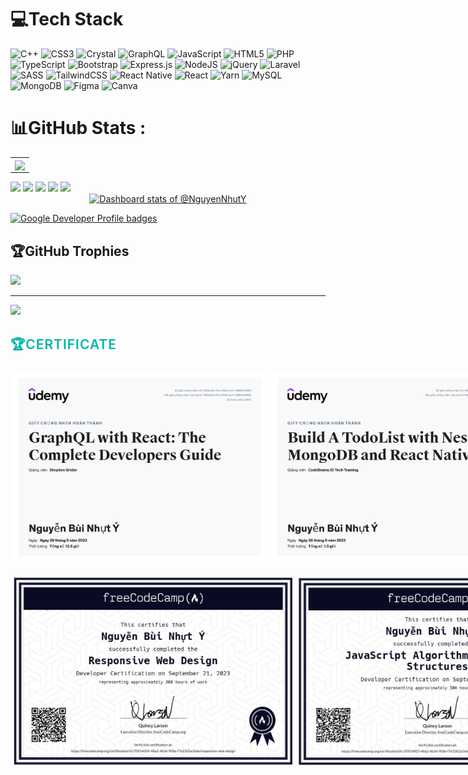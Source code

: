 
# 💻Tech Stack
![C++](https://img.shields.io/badge/c++-%2300599C.svg?style=for-the-badge&logo=c%2B%2B&logoColor=white) ![CSS3](https://img.shields.io/badge/css3-%231572B6.svg?style=for-the-badge&logo=css3&logoColor=white) ![Crystal](https://img.shields.io/badge/crystal-%23000000.svg?style=for-the-badge&logo=crystal&logoColor=white) ![GraphQL](https://img.shields.io/badge/-GraphQL-E10098?style=for-the-badge&logo=graphql&logoColor=white) ![JavaScript](https://img.shields.io/badge/javascript-%23323330.svg?style=for-the-badge&logo=javascript&logoColor=%23F7DF1E) ![HTML5](https://img.shields.io/badge/html5-%23E34F26.svg?style=for-the-badge&logo=html5&logoColor=white) ![PHP](https://img.shields.io/badge/php-%23777BB4.svg?style=for-the-badge&logo=php&logoColor=white) ![TypeScript](https://img.shields.io/badge/typescript-%23007ACC.svg?style=for-the-badge&logo=typescript&logoColor=white) ![Bootstrap](https://img.shields.io/badge/bootstrap-%23563D7C.svg?style=for-the-badge&logo=bootstrap&logoColor=white) ![Express.js](https://img.shields.io/badge/express.js-%23404d59.svg?style=for-the-badge&logo=express&logoColor=%2361DAFB) ![NodeJS](https://img.shields.io/badge/node.js-6DA55F?style=for-the-badge&logo=node.js&logoColor=white) ![jQuery](https://img.shields.io/badge/jquery-%230769AD.svg?style=for-the-badge&logo=jquery&logoColor=white) ![Laravel](https://img.shields.io/badge/laravel-%23FF2D20.svg?style=for-the-badge&logo=laravel&logoColor=white) ![SASS](https://img.shields.io/badge/SASS-hotpink.svg?style=for-the-badge&logo=SASS&logoColor=white) ![TailwindCSS](https://img.shields.io/badge/tailwindcss-%2338B2AC.svg?style=for-the-badge&logo=tailwind-css&logoColor=white) ![React Native](https://img.shields.io/badge/react_native-%2320232a.svg?style=for-the-badge&logo=react&logoColor=%2361DAFB) ![React](https://img.shields.io/badge/react-%2320232a.svg?style=for-the-badge&logo=react&logoColor=%2361DAFB) ![Yarn](https://img.shields.io/badge/yarn-%232C8EBB.svg?style=for-the-badge&logo=yarn&logoColor=white) ![MySQL](https://img.shields.io/badge/mysql-%2300f.svg?style=for-the-badge&logo=mysql&logoColor=white) ![MongoDB](https://img.shields.io/badge/MongoDB-%234ea94b.svg?style=for-the-badge&logo=mongodb&logoColor=white) 	![Figma](https://img.shields.io/badge/figma-%23F24E1E.svg?style=for-the-badge&logo=figma&logoColor=white) ![Canva](https://img.shields.io/badge/Canva-%2300C4CC.svg?style=for-the-badge&logo=Canva&logoColor=white)
# 📊GitHub Stats :
<table width="100%" align="center">
<tbody>
  <td width="100%" align="center">
  <img align="center" src="https://github-readme-stats.anuraghazra1.vercel.app/api/top-langs/?username=NguyenNhutY&amp;theme=dark&amp;hide_border=false&amp;no-bg=true&amp;no-frame=true&amp;langs_count=10">
  </td>
</tr>
</tbody></table>

![](https://github-readme-stats.vercel.app/api?username=NguyenNhutY&theme=react&hide_border=true&include_all_commits=false&count_private=false)
![](https://github-readme-stats.vercel.app/api/top-langs/?username=NguyenNhutY&theme=react&hide_border=true&include_all_commits=false&count_private=false&layout=compact)
![](https://github-readme-streak-stats.herokuapp.com/?user=NguyenNhutY&theme=react&hide_border=true)
![](http://github-profile-summary-cards.vercel.app/api/cards/productive-time?username=NguyenNhutY&theme=aura_dark&utcOffset=8)
![](http://github-profile-summary-cards.vercel.app/api/cards/profile-details?username=NguyenNhutY&theme=aura_dark) 
<a href="https://next.ossinsight.io/widgets/official/compose-user-dashboard-stats?user_id=130396826" target="_blank" style="display: block" align="center">
  <picture>
    <source media="(prefers-color-scheme: dark)" srcset="https://next.ossinsight.io/widgets/official/compose-user-dashboard-stats/thumbnail.png?user_id=130396826&image_size=auto&color_scheme=dark" width="771" height="auto">
    <img alt="Dashboard stats of @NguyenNhutY" src="https://next.ossinsight.io/widgets/official/compose-user-dashboard-stats/thumbnail.png?user_id=130396826&image_size=auto&color_scheme=light" width="771" height="auto">
  </picture>
</a>


  
[![Google Developer Profile badges](https://github-readme-activity-graph.vercel.app/graph?username=NguyenNhutY&theme=merko)](https://github.com/ashutosh00710/github-readme-activity-graph)

## 🏆GitHub Trophies
![](https://github-trophies.vercel.app/?username=NguyenNhutY&theme=flat&no-frame=true&no-bg=false&margin-w=4)




<!-- Copy-paste in your Readme.md file -->
<!-- Copy-paste in your Readme.md file -->



<!-- Made with [OSS Insight](https://ossinsight.io/) -->


<!-- Made with [OSS Insight](https://ossinsight.io/) -->
---
[![](https://visitcount.itsvg.in/api?id=NguyenNhutY&icon=2&color=1)](https://visitcount.itsvg.in)
<br>
<h2 class="title2" style="    
    color:#00b5ac;
    text-transform: uppercase;
    font-weight:600;
    letter-spacing: 1px;
    margin-bottom:20px;">
    🏆Certificate
</h2>

<div class="image-container"style="display: flex;flex-direction: row;">
    <img src="./img/UC-1592cc5a-17ea-45d8-bc41-c15566c48555.jpg" alt="" srcset="" style="max-width: 500px;height: 300px;margin: 5px;">
    <img src="./img/UC-1a44ff57-e971-431e-b1bc-dc55161f6a4c.jpg" alt="" srcset="" style="max-width: 500px;height: 300px;margin: 5px;">
    <img src="./img/UC-318a99d0-a7d8-4637-9914-fe9ade9077ff.jpg" alt="" srcset="" style="max-width: 500px;height: 300px;margin: 5px;">
    <img src="./img/UC-59f4bd23-b317-4ae8-81f1-ed272f001264.jpg" alt="" srcset="" style="max-width: 500px;height: 300px;margin: 5px;">
    <img src="./img/UC-df7329c7-9697-4b2f-b217-d82343a30900.jpg" alt="" srcset="" style="max-width: 500px;height: 300px;margin: 5px;">
</div>
<br>    
<div class="image-container"style="display: flex;flex-direction: row;">
    <img src="./img/Ảnh chụp màn hình 2023-10-11 210953.jpg" alt="" srcset="" style="max-width: 500px;height: 300px;margin: 5px;">
    <img src="./img/Ảnh chụp màn hình 2023-10-11 211010.jpg" alt="" srcset="" style="max-width: 500px;height: 300px;margin: 5px;">

</div>

